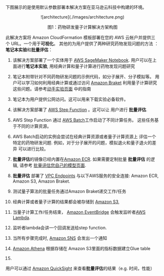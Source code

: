下图展示的是使用默认参数部署本解决方案在亚马逊云科技中构建的环境。

<center>
![architecture](./images/architecture.png)
      
图1：药物研发量子计算解决方架构图

</center>

此解决方案将 Amazon CloudFormation 模板部署在您的
AWS 云帐户并提供三个 URL。一个用于**可视化**。
其他的为用户提供了两种研究药物发现问题的方法
：**笔记本实验**和**批量评估**：

1. 该解决方案部署了一个实体用于 
[AWS SageMaker Notebook](https://docs.aws.amazon.com/sagemaker/latest/dg/nbi.html). 
用户可以在上面进行**笔记本实验**, 用经典计算和量子计算进行药物发现问题研究

2. 笔记本附带针对不同药物研发问题的示例代码，如分子展开、分子模拟等。
用户可以学习如何利用经典计算或通过访问
[Amazon Braket](https://aws.amazon.com/braket/)
利用量子计算研究这些问题。请参考[动手实验页面](workshop/background.md)
中的指南

3. 笔记本为用户提供公网访问。这可以用来下载实验必备软件。

4. 该解决方案部署了
[AWS Step Function](https://aws.amazon.com/step-functions/) 。这可以让
用户进行
**批量评估**. 

5. AWS Step Function 通过
    [AWS Batch](https://aws.amazon.com/batch/)工作启动了不同计算任务。
    这些任务基于不同的计算资源。

6. AWS Batch启动的实例会尝试在经典计算资源或者量子计算资源上
评估一个特定的药物研发问题. 例如，对于分子展开的问题，模拟退火和量子退火的差异
可以进行比较。

7. **批量评估**的镜像已经内置在[Amazon ECR](https://aws.amazon.com/ecr/). 
如果需要定制批量 **批量评估** 的逻辑, 请参考 
[批量评估您自己的模型页面](workshop/a-molecular-unfolding/evaluate-your-own-model.md).

8. **批量评估** 部署了 [VPC Endpoints](https://docs.aws.amazon.com/vpc/latest/privatelink/vpc-endpoints.html) 与以下AWS服务的安全连接:
Amazon ECR, Amazon S3, Amazon Braket.

9. 测试量子算法的批量任务通过Amazon Braket递交工作/任务

10. 经典计算或者量子计算的结果都会被存储到
[Amazon S3](https://aws.amazon.com/s3/),

11. 当量子计算工作/任务结束，
[Amazon EventBridge](https://aws.amazon.com/eventbridge/) 会触发监听者[AWS Lambda](https://aws.amazon.com/lambda/).

12. 监听者lambda会讲一个回调发送给step function.

13. 当所有步骤完成时,
[Amazon SNS](https://aws.amazon.com/sns/) 会发出一个通知

14. [Amazon Athena](https://aws.amazon.com/athena) 
根据存储在
Amazon S3里面的指标数据建立Glue table

15.  
用户可以通过
[Amazon QuickSight](https://aws.amazon.com/quicksight/)
来查看**批量评估**的结果（e.g. 时间，性能）
